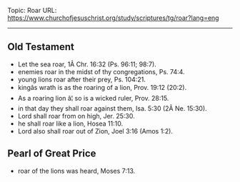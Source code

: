 Topic: Roar
URL: https://www.churchofjesuschrist.org/study/scriptures/tg/roar?lang=eng

---

## Old Testament

- Let the sea roar, 1Â Chr. 16:32 (Ps. 96:11; 98:7).
- enemies roar in the midst of thy congregations, Ps. 74:4.
- young lions roar after their prey, Ps. 104:21.
- kingâs wrath is as the roaring of a lion, Prov. 19:12 (20:2).
- As a roaring lion â¦ so is a wicked ruler, Prov. 28:15.
- in that day they shall roar against them, Isa. 5:30 (2Â Ne. 15:30).
- Lord shall roar from on high, Jer. 25:30.
- he shall roar like a lion, Hosea 11:10.
- Lord also shall roar out of Zion, Joel 3:16 (Amos 1:2).

## Pearl of Great Price

- roar of the lions was heard, Moses 7:13.

